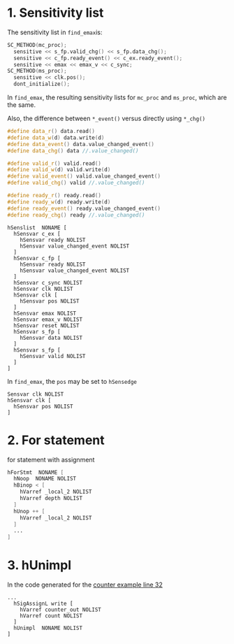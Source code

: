 # 1. Sensitivity list

The sensitivity list in `find_emax`is:

```verilog
SC_METHOD(mc_proc);
  sensitive << s_fp.valid_chg() << s_fp.data_chg();
  sensitive << c_fp.ready_event() << c_ex.ready_event();
  sensitive << emax << emax_v << c_sync;
SC_METHOD(ms_proc);
  sensitive << clk.pos();
  dont_initialize();
```

In `find_emax`, the resulting sensitivity lists for `mc_proc` and `ms_proc`, which are the same.

Also, the difference between `*_event()` versus directly using `*_chg()`

```c++
#define data_r() data.read()
#define data_w(d) data.write(d)
#define data_event() data.value_changed_event()
#define data_chg() data //.value_changed()

#define valid_r() valid.read()
#define valid_w(d) valid.write(d)
#define valid_event() valid.value_changed_event()
#define valid_chg() valid //.value_changed()

#define ready_r() ready.read()
#define ready_w(d) ready.write(d)
#define ready_event() ready.value_changed_event()
#define ready_chg() ready //.value_changed()
```

```
hSenslist  NONAME [
  hSensvar c_ex [
    hSensvar ready NOLIST
    hSensvar value_changed_event NOLIST
  ]
  hSensvar c_fp [
    hSensvar ready NOLIST
    hSensvar value_changed_event NOLIST
  ]
  hSensvar c_sync NOLIST
  hSensvar clk NOLIST
  hSensvar clk [
    hSensvar pos NOLIST
  ]
  hSensvar emax NOLIST
  hSensvar emax_v NOLIST
  hSensvar reset NOLIST
  hSensvar s_fp [
    hSensvar data NOLIST
  ]
  hSensvar s_fp [
    hSensvar valid NOLIST
  ]
]
```

In `find_emax`, the `pos` may be set to `hSensedge`

```
Sensvar clk NOLIST
hSensvar clk [
  hSensvar pos NOLIST
]
```

# 2. For statement

for statement with assignment

```verilog
hForStmt  NONAME [
  hNoop  NONAME NOLIST
  hBinop < [
    hVarref _local_2 NOLIST
    hVarref depth NOLIST
  ]
  hUnop ++ [
    hVarref _local_2 NOLIST
  ]
  ...
]
```

# 3. hUnimpl

In the code generated for the [counter example line 32](https://github.com/anikau31/systemc-clang/blob/master/examples/syn/first-counter/first-counter.h#L32)

```
...
  hSigAssignL write [
    hVarref counter_out NOLIST
    hVarref count NOLIST
  ]
  hUnimpl  NONAME NOLIST
]
```
